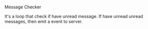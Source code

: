 Message Checker

It's a loop that check if have unread message. 
If have unread unread messages, then emit a event to 
server.
